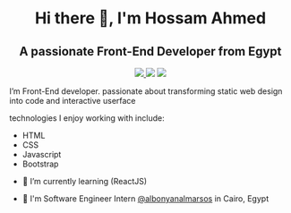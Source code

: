 

<h1 align="center">Hi there 👋, I'm Hossam Ahmed</h1>
<h2 align="center">A passionate Front-End Developer from Egypt</h2>

<p align="center">
    <a href="https://www.linkedin.com/in/hossam-ahmed-1891bb204/" target="_blank"><img src="https://img.shields.io/badge/linkedin-%230177B5?style=flat&logo=linkedin&logoColor=white"</a>
    <a href="https://twitter.com/hossamofficia1" target="_blank"><img src="https://img.shields.io/badge/twitter-%231FA1F1?style=flat&logo=twitter&logoColor=white"/></a>
    <a href="https://www.instagram.com/hossam1__ahmedd/" target="_blank"><img src="https://img.shields.io/badge/instagram-%23E4415F?style=flat&logo=instagram&logoColor=white"/></a>
  </p>

I’m Front-End developer. passionate about transforming static web design into code and interactive userface

technologies I enjoy working with include:

  <ul>
  <li>HTML</li>
  <li>CSS</li>
  <li>Javascript</li>
  <li>Bootstrap</li>
  </ul>
  
- 🌱 I’m currently learning (ReactJS)

- 🔭 I'm Software Engineer Intern [@albonyanalmarsos](https://www.albonyanalmarsos.org/) in Cairo, Egypt
